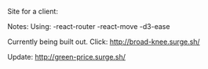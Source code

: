 Site for a client:

  Notes:
    Using:
    -react-router
    -react-move
    -d3-ease
    
    
  Currently being built out. 
  Click: 
  http://broad-knee.surge.sh/
  
  Update: 
  http://green-price.surge.sh/
